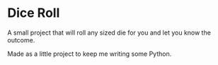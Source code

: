 # Dice Roll

A small project that will roll any sized die for you and let you know the outcome.

Made as a little project to keep me writing some Python.